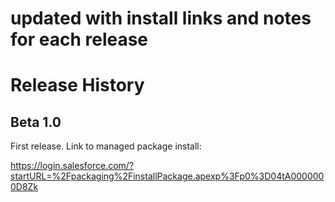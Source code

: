 # updated with install links and notes for each release

# Release History #

## Beta 1.0 ##

First release. Link to managed package install:

https://login.salesforce.com/?startURL=%2Fpackaging%2FinstallPackage.apexp%3Fp0%3D04tA0000000D8Zk